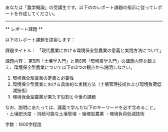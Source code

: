 あなたは「農学概論」の受講生です。以下ののレポート課題の指示に従ってレポートを作成してください。

---------------------------------------
** レポート課題 **

以下のレポート課題を提案します：

課題タイトル：
「現代農業における環境保全型農業の意義と実践方法について」

課題内容：
第5回「土壌学入門」と第6回「環境農学入門」の講義内容を踏まえ、環境保全型農業について以下の3つの観点から説明しなさい。

1. 環境保全型農業の定義と必要性
2. 環境保全型農業における具体的な実践方法（土壌管理技術および環境負荷低減技術）
3. 環境保全型農業が果たす役割と今後の課題

なお、説明にあたっては、講義で学んだ以下のキーワードを必ず含めること。
・土壌肥沃度
・持続可能な土壌管理
・循環型農業
・環境負荷低減技術

字数：1600字程度